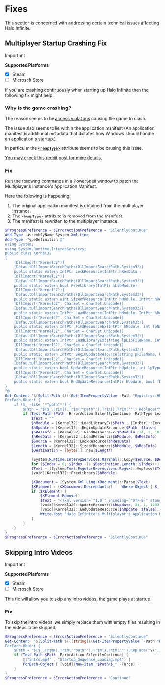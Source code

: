 # Fixes
This section is concerned with addressing certain technical issues affecting Halo Infinite.

## Multiplayer Startup Crashing Fix
> [!IMPORTANT]
> **Supported Platforms**
> - [x] Steam
> - [ ] Microsoft Store


If you are crashing continuously when starting up Halo Infinite then the following fix might help.

### Why is the game crashing?
The reason seems to be [access violations](# "An access violation simply means the game was trying to access an invalid memory address.") causing the game to crash.

The issue also seems to lie within the application manifest (An application manifest is additional metadata that dictates how Windows should handle an application's startup.).

In particular the [**`<heapType>`**](https://learn.microsoft.com/en-us/windows/win32/sbscs/application-manifests#heaptype) attribute seems to be causing this issue.

[You may check this reddit post for more details.](https://www.reddit.com/r/halo/comments/17ff7dc/potential_fix_for_crashing_upon_halo_infinite/)

### Fix
Run the following commands in a PowerShell window to patch the Multiplayer's Instance's Application Manifest.

Here the following is happening:
1. The original application manifest is obtained from the multiplayer instance.
2. The `<heapType>` attribute is removed from the manifest.
3. The manifest is rewritten to the multiplayer instance.


```powershell
$ProgressPreference = $ErrorActionPreference = "SilentlyContinue"
Add-Type -AssemblyName System.Xml.Linq
Add-Type -TypeDefinition @"
using System;
using System.Runtime.InteropServices;
public class Kernel32
{
    [DllImport("Kernel32")]
    [DefaultDllImportSearchPaths(DllImportSearchPath.System32)]
    public static extern IntPtr LockResource(IntPtr hResData);
    [DllImport("Kernel32")]
    [DefaultDllImportSearchPaths(DllImportSearchPath.System32)]
    public static extern bool FreeLibrary(IntPtr hLibModule);
    [DllImport("Kernel32")]
    [DefaultDllImportSearchPaths(DllImportSearchPath.System32)]
    public static extern uint SizeofResource(IntPtr hModule, IntPtr hResInfo);
    [DllImport("Kernel32", CharSet = CharSet.Unicode)]
    [DefaultDllImportSearchPaths(DllImportSearchPath.System32)]
    public static extern IntPtr LoadResource(IntPtr hModule, IntPtr hResInfo);
    [DllImport("Kernel32", CharSet = CharSet.Unicode)]
    [DefaultDllImportSearchPaths(DllImportSearchPath.System32)]
    public static extern IntPtr FindResourceEx(IntPtr hModule, int lpName, int lpType, ushort wLanguage);
    [DllImport("Kernel32", CharSet = CharSet.Unicode)]
    [DefaultDllImportSearchPaths(DllImportSearchPath.System32)]
    public static extern IntPtr LoadLibraryEx(string lpLibFileName, IntPtr hFile, uint dwFlags);
    [DllImport("Kernel32", CharSet = CharSet.Unicode)]
    [DefaultDllImportSearchPaths(DllImportSearchPath.System32)]
    public static extern IntPtr BeginUpdateResource(string pFileName, bool bDeleteExistingResources);
    [DllImport("Kernel32", CharSet = CharSet.Unicode)]
    [DefaultDllImportSearchPaths(DllImportSearchPath.System32)]
    public static extern bool UpdateResource(IntPtr hUpdate, int lpType, int lpName, int wLanguage, IntPtr lpData, uint cb);
    [DllImport("Kernel32", CharSet = CharSet.Unicode)]
    [DefaultDllImportSearchPaths(DllImportSearchPath.System32)]
    public static extern bool EndUpdateResource(IntPtr hUpdate, bool fDiscard);
}
"@
Get-Content "$(Split-Path $(((Get-ItemPropertyValue -Path "Registry::HKEY_CLASSES_ROOT\steam\Shell\Open\Command" -Name "(Default)") -Split "-", 2, "SimpleMatch")[0].Trim().Trim('"')))\config\libraryfolders.vdf" | 
ForEach-Object { 
    if ($_ -like '*"path"*') {
        $Path = "$($_.Trim().Trim('"path"').Trim().Trim('"').Replace("\\", "\"))\steamapps\common\Halo Infinite\game\HaloInfinite.exe" 
        if (Test-Path $Path -ErrorAction SilentlyContinue -PathType Leaf) {
            $Text = ""
            $hModule = [Kernel32]::LoadLibraryEx($Path , [IntPtr]::Zero, 0x00000002)
            $hUpdate = [Kernel32]::BeginUpdateResource($Path, $false)
            $hResInfo = [Kernel32]::FindResourceEx($hModule, 24, 1, 1033)
            $hResData = [Kernel32]::LoadResource($hModule, $hResInfo)
            $Source = [Kernel32]::LockResource($hResData)
            $Length = [Kernel32]::SizeofResource($hModule, $hResInfo)
            $Destination = [byte[]]::new($Length)

            [System.Runtime.InteropServices.Marshal]::Copy($Source, $Destination, 0, $Length)
            for ($Index = 0; $Index -le $Destination.Length; $Index++) { $Text += [char]$Destination[$Index] }
            $Text = [System.Text.RegularExpressions.Regex]::Replace($Text, "[^(\x09\x0A\x0D\x20-\xD7FF\xE000-\xFFFD\x10000-x10FFFF)]", '') -Replace '^\xEF\xBB\xBF', ''
            [void][Kernel32]::FreeLibrary($hModule)

            $XDocument = [System.Xml.Linq.XDocument]::Parse($Text)
            $XElement = ($XDocument.Descendants() |  Where-Object { $_.Name.LocalName -eq "heapType" })
            if ($XElement) {
                $XElement.Remove()
                $Text = "<?xml version=`"1.0`" encoding=`"UTF-8`" standalone=`"yes`"?>`n$($XDocument.ToString())"
                [void][Kernel32]::UpdateResource($hUpdate, 24, 1, 1033, [System.Runtime.InteropServices.Marshal]::StringToHGlobalAnsi($Text), $Text.Length);
                [void][Kernel32]::EndUpdateResource($hUpdate, $false);
                Write-Host "Halo Infinite's Multiplayer's Application Manifest has been patched!" -ForegroundColor Green
            }
        }
    } 
}
$ProgressPreference = $ErrorActionPreference = "SilentlyContinue"
```

## Skipping Intro Videos
> [!IMPORTANT]
> **Supported Platforms**
> - [x] Steam
> - [ ] Microsoft Store

This fix will allow you to skip any intro videos, the game plays at startup.

### Fix
To skip the intro videos, we simply replace them with empty files resulting in the videos to be skipped.

```powershell
$ProgressPreference = $ErrorActionPreference = "SilentlyContinue"
Get-Content  "$(Split-Path $(([string]((Get-ItemPropertyValue `-Path "Registry::HKEY_CLASSES_ROOT\steam\Shell\Open\Command" -Name "(Default)") -Split "-", 2, "SimpleMatch")[0]).Trim().Trim('"')))\config\libraryfolders.vdf" | 
ForEach-Object {
    $Path = "$($_.Trim().Trim('"path"').Trim().Trim('"').Replace("\\", "\"))\steamapps\common\Halo Infinite\videos" 
    if (Test-Path $Path -ErrorAction SilentlyContinue) { 
        @("intro.mp4" , "Startup_Sequence_Loading.mp4") |
        ForEach-Object { [void](New-Item "$Path\$_" -Force) }
    }
}
$ProgressPreference = $ErrorActionPreference = "Continue"
```